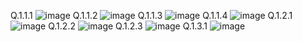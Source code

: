 Q.1.1.1
![image](https://github.com/Damienaliques12/Checkpoint3/assets/123566871/ca1c9ade-458d-4587-9da3-904ad02f3170)
Q.1.1.2
![image](https://github.com/Damienaliques12/Checkpoint3/assets/123566871/b9636597-9998-448d-95a9-3c582be93e48)
Q.1.1.3 
![image](https://github.com/Damienaliques12/Checkpoint3/assets/123566871/d99a0407-78fb-4936-b54b-20631c28dac4)
Q.1.1.4
![image](https://github.com/Damienaliques12/Checkpoint3/assets/123566871/ede8b019-b828-4f22-942d-8611d2b87c79)
Q.1.2.1
![image](https://github.com/Damienaliques12/Checkpoint3/assets/123566871/3c7391a8-272b-4933-8639-e9a4e9841399)
Q.1.2.2
![image](https://github.com/Damienaliques12/Checkpoint3/assets/123566871/0fcf0c0a-6715-47a8-a954-e83d8adb2de5)
Q.1.2.3
![image](https://github.com/Damienaliques12/Checkpoint3/assets/123566871/38362c6f-a967-49bb-831e-0751408814dd)
Q.1.3.1
![image](https://github.com/Damienaliques12/Checkpoint3/assets/123566871/95291861-cc29-485d-aefc-80ad367f3a31)
